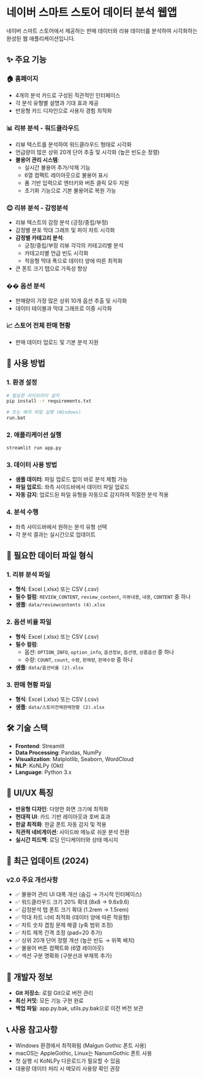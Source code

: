 # 네이버 스마트 스토어 데이터 분석 웹앱

네이버 스마트 스토어에서 제공하는 판매 데이터와 리뷰 데이터를 분석하여 시각화하는 완성된 웹 애플리케이션입니다.

## ✨ 주요 기능

### 🏠 홈페이지
- 4개의 분석 카드로 구성된 직관적인 인터페이스
- 각 분석 유형별 설명과 기대 효과 제공
- 반응형 카드 디자인으로 사용자 경험 최적화

### 📊 리뷰 분석 - 워드클라우드
- 리뷰 텍스트를 분석하여 워드클라우드 형태로 시각화
- 언급량이 많은 상위 20개 단어 추출 및 시각화 (높은 빈도순 정렬)
- **불용어 관리 시스템**: 
  - 실시간 불용어 추가/삭제 기능
  - 6열 컴팩트 레이아웃으로 불용어 표시
  - 폼 기반 입력으로 엔터키와 버튼 클릭 모두 지원
  - 초기화 기능으로 기본 불용어로 복원 가능

### 😊 리뷰 분석 - 감정분석
- 리뷰 텍스트의 감정 분석 (긍정/중립/부정)
- 감정별 분포 막대 그래프 및 파이 차트 시각화
- **감정별 카테고리 분석**:
  - 긍정/중립/부정 리뷰 각각의 카테고리별 분석
  - 카테고리별 언급 빈도 시각화
  - 적응형 막대 폭으로 데이터 양에 따른 최적화
- 큰 폰트 크기 탭으로 가독성 향상

### �� 옵션 분석
- 판매량이 가장 많은 상위 10개 옵션 추출 및 시각화
- 데이터 테이블과 막대 그래프로 이중 시각화

### 📈 스토어 전체 판매 현황
- 판매 데이터 업로드 및 기본 분석 지원

## 🚀 사용 방법

### 1. 환경 설정
```bash
# 필요한 라이브러리 설치
pip install -r requirements.txt

# 또는 배치 파일 실행 (Windows)
run.bat
```

### 2. 애플리케이션 실행
```bash
streamlit run app.py
```

### 3. 데이터 사용 방법
- **샘플 데이터**: 파일 업로드 없이 바로 분석 체험 가능
- **파일 업로드**: 좌측 사이드바에서 데이터 파일 업로드
- **자동 감지**: 업로드된 파일 유형을 자동으로 감지하여 적절한 분석 적용

### 4. 분석 수행
- 좌측 사이드바에서 원하는 분석 유형 선택
- 각 분석 결과는 실시간으로 업데이트

## 📁 필요한 데이터 파일 형식

### 1. 리뷰 분석 파일
- **형식**: Excel (.xlsx) 또는 CSV (.csv)
- **필수 컬럼**: `REVIEW_CONTENT`, `review_content`, `리뷰내용`, `내용`, `CONTENT` 중 하나
- **샘플**: `data/reviewcontents (4).xlsx`

### 2. 옵션 비율 파일
- **형식**: Excel (.xlsx) 또는 CSV (.csv)
- **필수 컬럼**: 
  - 옵션: `OPTION_INFO`, `option_info`, `옵션정보`, `옵션명`, `상품옵션` 중 하나
  - 수량: `COUNT`, `count`, `수량`, `판매량`, `판매수량` 중 하나
- **샘플**: `data/옵션비율 (2).xlsx`

### 3. 판매 현황 파일
- **형식**: Excel (.xlsx) 또는 CSV (.csv)
- **샘플**: `data/스토어전체판매현황 (2).xlsx`

## 🛠 기술 스택

- **Frontend**: Streamlit
- **Data Processing**: Pandas, NumPy
- **Visualization**: Matplotlib, Seaborn, WordCloud
- **NLP**: KoNLPy (Okt)
- **Language**: Python 3.x

## 🎨 UI/UX 특징

- **반응형 디자인**: 다양한 화면 크기에 최적화
- **현대적 UI**: 카드 기반 레이아웃과 호버 효과
- **한글 최적화**: 한글 폰트 자동 감지 및 적용
- **직관적 네비게이션**: 사이드바 메뉴로 쉬운 분석 전환
- **실시간 피드백**: 로딩 인디케이터와 상태 메시지

## 📝 최근 업데이트 (2024)

### v2.0 주요 개선사항
- ✅ 불용어 관리 UI 대폭 개선 (숨김 → 가시적 인터페이스)
- ✅ 워드클라우드 크기 20% 확대 (8x8 → 9.6x9.6)
- ✅ 감정분석 탭 폰트 크기 확대 (1.2rem → 1.5rem)
- ✅ 막대 차트 너비 최적화 (데이터 양에 따른 적응형)
- ✅ 차트 숫자 겹침 문제 해결 (y축 범위 조정)
- ✅ 차트 제목 간격 조정 (pad=20 추가)
- ✅ 상위 20개 단어 정렬 개선 (높은 빈도 → 위쪽 배치)
- ✅ 불용어 버튼 컴팩트화 (6열 레이아웃)
- ✅ 섹션 구분 명확화 (구분선과 부제목 추가)

## 🔧 개발자 정보

- **Git 저장소**: 로컬 Git으로 버전 관리
- **최신 커밋**: 모든 기능 구현 완료
- **백업 파일**: app.py.bak, utils.py.bak으로 이전 버전 보관

## 📞 사용 참고사항

- Windows 환경에서 최적화됨 (Malgun Gothic 폰트 사용)
- macOS는 AppleGothic, Linux는 NanumGothic 폰트 사용
- 첫 실행 시 KoNLPy 다운로드가 필요할 수 있음
- 대용량 데이터 처리 시 메모리 사용량 확인 권장 
